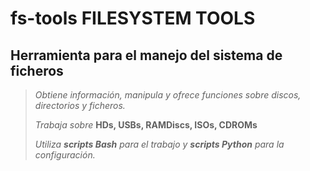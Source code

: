 # fs-tools FILESYSTEM TOOLS

## Herramienta para el manejo del sistema de ficheros

> *Obtiene información, manipula y ofrece funciones sobre discos, directorios y ficheros.*
>
> *Trabaja sobre* **HDs, USBs, RAMDiscs, ISOs, CDROMs**
>
> *Utiliza **scripts Bash** para el trabajo y **scripts Python** para la configuración.*
